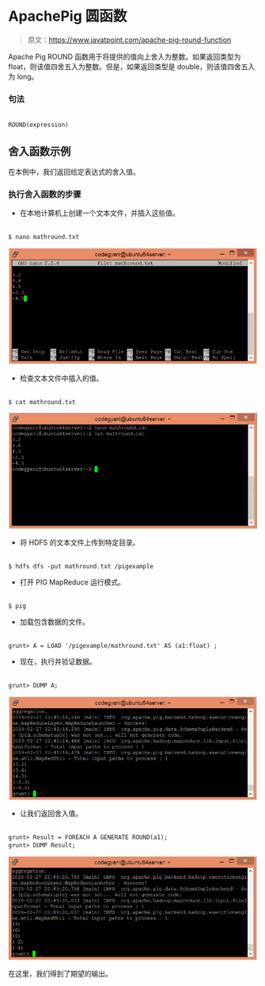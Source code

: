 # ApachePig 圆函数

> 原文：<https://www.javatpoint.com/apache-pig-round-function>

Apache Pig ROUND 函数用于将提供的值向上舍入为整数。如果返回类型为 float，则该值四舍五入为整数。但是，如果返回类型是 double，则该值四舍五入为 long。

### 句法

```

ROUND(expression)

```

## 舍入函数示例

在本例中，我们返回给定表达式的舍入值。

### 执行舍入函数的步骤

*   在本地计算机上创建一个文本文件，并插入这些值。

```

$ nano mathround.txt

```

![Apache Pig ROUND Function](img/7806f9e8f46419acf8ce64d7b14b9e27.png)

*   检查文本文件中插入的值。

```

$ cat mathround.txt

```

![Apache Pig ROUND Function](img/4b9435c3f23a13605d8194581ff7055b.png)

*   将 HDFS 的文本文件上传到特定目录。

```

$ hdfs dfs -put mathround.txt /pigexample

```

*   打开 PIG MapReduce 运行模式。

```

$ pig

```

*   加载包含数据的文件。

```

grunt> A = LOAD '/pigexample/mathround.txt' AS (a1:float) ;

```

*   现在，执行并验证数据。

```

grunt> DUMP A;

```

![Apache Pig ROUND Function](img/3ecf0a9a7b1ecc28b7997d04ec461707.png)

*   让我们返回舍入值。

```

grunt> Result = FOREACH A GENERATE ROUND(a1);
grunt> DUMP Result;

```

![Apache Pig ROUND Function](img/945bd164825b4ecc2b137d823f4a7d25.png)

在这里，我们得到了期望的输出。